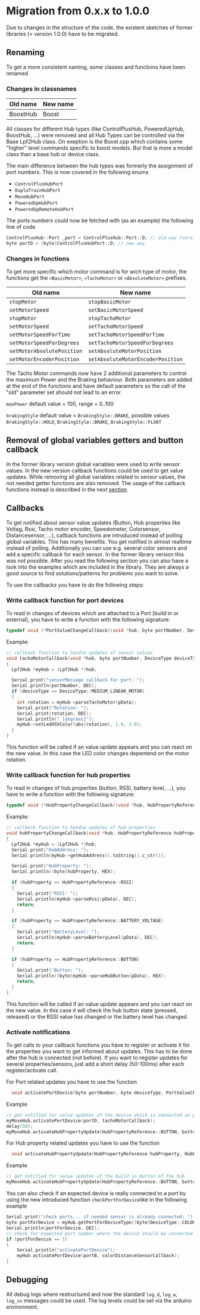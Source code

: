 # Migration from 0.x.x to 1.0.0

Due to changes in the structure of the code, the existent sketches of former libraries (< version 1.0.0) have to be migrated.

## Renaming

To get a more consistent naming, some classes and functions have been renamed

### Changes in classnames

| Old name        | New name |
| ------------- |-------------|
| BoostHub        | Boost |

All classes for different Hub types (like ControlPlusHub, PoweredUpHub, BoostHub, ...) were removed and all Hub Types can be controlled via the Base Lpf2Hub class. On exeption is the Boost.cpp which contains some "higher" level commands specific to boost models. But that is more a model class than a base hub or device class.

The main difference between the hub types was formerly the assignment of port numbers. This is now covered in the following enums
* `ControlPlusHubPort`
* `DuploTrainHubPort`
* `MoveHubPort`
* `PoweredUpHubPort`
* `PoweredUpRemoteHubPort`

The ports numbers could now be fetched with (as an example) the following line of code
```c++
ControlPlusHub::Port _port = ControlPlusHub::Port::D; // old way (version < 1.0.0)
byte portD = (byte)ControlPlusHubPort::D; // new way
```

### Changes in functions

To get more specific which motor command is for wich type of motor, the functions get the `<BasicMotor>`, `<TachoMotor>` or `<AbsoluteMotor>` prefixes.

| Old name        | New name |
| ------------- |-------------|
| `stopMotor` | `stopBasicMotor` |
| `setMotorSpeed` | `setBasicMotorSpeed` |
|`stopMotor` |`stopTachoMotor`|
|`setMotorSpeed` |`setTachoMotorSpeed`|
|`setMotorSpeedForTime` |`setTachoMotorSpeedForTime`|
|`setMotorSpeedForDegrees` |`setTachoMotorSpeedForDegrees`|
|`setMotorAbsolutePosition` |`setAbsoluteMotorPosition`|
|`setMotorEncoderPosition` |`setAbsoluteMotorEncoderPosition`|

The Tacho Motor commands now have 2 additional parameters to control the maximum Power and the Braking behaviour. Both parameters are added at the end of the functions and have default parameters so the call of the "old" parameter set should not lead to an error.

`maxPower` default value = 100, range = 0..100

`brakingStyle` default value = `BrakingStyle::BRAKE`, possible values `BrakingStyle::HOLD`, `BrakingStyle::BRAKE`, `BrakingStyle::FLOAT`


## Removal of global variables getters and button callback
In the former library version global variables were used to write sensor values. In the new version callback functions could be used to get value updates. While removing all global variables related to sensor values, the not needed getter functions are also removed. The usage of the callback functions instead is described in the next [section](#callbacks).


## Callbacks
To get notified about sensor value updates (Button, Hub properties like Voltag, Rssi, Tacho motor encoder, Speedometer, Colorsensor, Distancesensor, ...), callback functions are introduced instead of polling global variables. This has many benefits. You get notified in almost realtime instead of polling. Additionally you can use e.g. several color sensors and add a specific callback for each sensor. In the former library version this was not possible. After you read the following section you can also have a look into the examples which are included in the library. They are always a good source to find solutions/patterns for problems you want to solve.

To use the callbacks you have to do the following steps:

### Write callback function for port devices

To read in changes of devices which are attached to a Port (build in or external), you have to write a function with the following signature:
```c++
typedef void (*PortValueChangeCallback)(void *hub, byte portNumber, DeviceType deviceType, uint8_t *pData);
````

Example:
```c++
// callback function to handle updates of sensor values
void tachoMotorCallback(void *hub, byte portNumber, DeviceType deviceType, uint8_t *pData)
{
  Lpf2Hub *myHub = (Lpf2Hub *)hub;

  Serial.print("sensorMessage callback for port: ");
  Serial.println(portNumber, DEC);
  if (deviceType == DeviceType::MEDIUM_LINEAR_MOTOR)
  {
    int rotation = myHub->parseTachoMotor(pData);
    Serial.print("Rotation: ");
    Serial.print(rotation, DEC);
    Serial.println(" [degrees]");
    myHub->setLedHSVColor(abs(rotation), 1.0, 1.0);
  }
}
```

This function will be called if an value update appears and you can react on the new value. In this case the LED color changes depentend on the motor rotation.

### Write callback function for hub properties

To read in changes of hub properties (button, RSSI, battery level, ...), you have to write a function with the following signature:
```c++
typedef void (*HubPropertyChangeCallback)(void *hub, HubPropertyReference hubProperty, uint8_t *pData);
```

Example:
```c++
// callback function to handle updates of hub properties
void hubPropertyChangeCallback(void *hub, HubPropertyReference hubProperty, uint8_t *pData)
{
  Lpf2Hub *myHub = (Lpf2Hub *)hub;
  Serial.print("HubAddress: ");
  Serial.println(myHub->getHubAddress().toString().c_str());

  Serial.print("HubProperty: ");
  Serial.println((byte)hubProperty, HEX);

  if (hubProperty == HubPropertyReference::RSSI)
  {
    Serial.print("RSSI: ");
    Serial.println(myHub->parseRssi(pData), DEC);
    return;
  }

  if (hubProperty == HubPropertyReference::BATTERY_VOLTAGE)
  {
    Serial.print("BatteryLevel: ");
    Serial.println(myHub->parseBatteryLevel(pData), DEC);
    return;
  }

  if (hubProperty == HubPropertyReference::BUTTON)
  {
    Serial.print("Button: ");
    Serial.println((byte)myHub->parseHubButton(pData), HEX);
    return;
  }
}
```

This function will be called if an value update appears and you can react on the new value. In this case it will check the hub button state (pressed, released) or the RSSI value has changed or the battery level has changed.


### Activate notifications

To get calls to your callback functions you have to register or activate it for the properties you want to get informed about updates. This has to be done after the hub is connected (not before). If you want to register updates for several properties/sensors, just add a short delay (50-100ms) after each register/activate call.

For Port related updates you have to use the function
```c++
  void activatePortDevice(byte portNumber, byte deviceType, PortValueChangeCallback portValueChangeCallback = nullptr);
```

Example
```c++
// get notified for value updates of the device which is connected on port D
myMoveHub.activatePortDevice(portD, tachoMotorCallback);
delay(50);
myMoveHub.activateHubPropertyUpdate(HubPropertyReference::BUTTON, buttonCallback);
```

For Hub property related updates you have to use the function
```c++
  void activateHubPropertyUpdate(HubPropertyReference hubProperty, HubPropertyChangeCallback hubPropertyChangeCallback = nullptr);
```

Example
```c++
// get notified for value updates of the build in Button of the hub
myMoveHub.activateHubPropertyUpdate(HubPropertyReference::BUTTON, buttonCallback);
```


You can also check if an expected device is really connected to a port by using the new introduced function `checkPortForDevice`like in the following example

```c++
Serial.print("check ports... if needed sensor is already connected: ");
byte portForDevice = myHub.getPortForDeviceType((byte)DeviceType::COLOR_DISTANCE_SENSOR);
Serial.println(portForDevice, DEC);
// check for expected port number where the device should be connected
if (portForDevice == 1)
{
	Serial.println("activatePortDevice");
	myHub.activatePortDevice(portB, colorDistanceSensorCallback);
}
```

## Debugging

All debug logs where restructured and now the standard `log_d`, `log_w`, `log_xx` messages could be used. The log levels could be set via the arduino environment.
